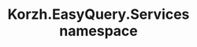 ---
title: Korzh.EasyQuery.Services namespace
slug: api-reference/korzh-easyquery-entityframeworkcore-identity/korzh-easyquery-services-namespace/__section
---
